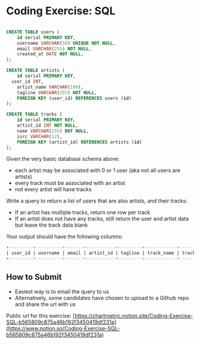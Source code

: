 # Coding Exercise: SQL

```sql

CREATE TABLE users (
	id serial PRIMARY KEY,
	username VARCHAR(50) UNIQUE NOT NULL,
	email VARCHAR(255) NOT NULL,
	created_at DATE NOT NULL,
);

CREATE TABLE artists (
	id serial PRIMARY KEY,
  user_id INT,
	artist_name VARCHAR(100),
	tagline VARCHAR(255) NOT NULL,
	FOREIGN KEY (user_id) REFERENCES users (id)
);

CREATE TABLE tracks (
	id serial PRIMARY KEY,
	artist_id INT NOT NULL,
	name VARCHAR(255) NOT NULL,
	isrc VARCHAR(12),
	FOREIGN KEY (artist_id) REFERENCES artists (id)
);
```

Given the very basic database schema above:

- each artist may be associated with 0 or 1 user (aka not all users are artists)
- every track must be associated with an artist
- not every artist will have tracks

Write a query to return a list of users that are also artists, and their tracks:

- If an artist has multiple tracks, return one row per track
- If an artist does not have any tracks, still return the user and artist data but leave the track data blank

Your output should have the following columns:

```sql
+---------+----------+-------+-----------+---------+------------+------------+
| user_id | username | email | artist_id | tagline | track_name | track_isrc |
+---------+----------+-------+-----------+---------+------------+------------+
```

## How to Submit

- Easiest way is to email the query to us
- Alternatively, some candidates have chosen to upload to a Github repo and share the url with us

Public url for this exercise: [https://chartmetric.notion.site/Coding-Exercise-SQL-b565809c875a46b192f3450419df231a](https://www.notion.so/Coding-Exercise-SQL-b565809c875a46b192f3450419df231a)